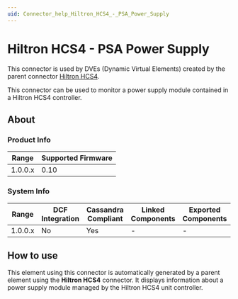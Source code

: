 ```yaml
---
uid: Connector_help_Hiltron_HCS4_-_PSA_Power_Supply
---
```


# Hiltron HCS4 - PSA Power Supply

This connector is used by DVEs (Dynamic Virtual Elements) created by the parent connector [Hiltron HCS4](xref:Connector_help_Hiltron_HCS4).

This connector can be used to monitor a power supply module contained in a Hiltron HCS4 controller.

## About

### Product Info

| Range     | Supported Firmware     |
|-----------|------------------------|
| 1.0.0.x   | 0.10                   |

### System Info

| Range     | DCF Integration     | Cassandra Compliant     | Linked Components     | Exported Components     |
|-----------|---------------------|-------------------------|-----------------------|-------------------------|
| 1.0.0.x   | No                  | Yes                     | -                     | -                       |

## How to use

This element using this connector is automatically generated by a parent element using the **Hiltron HCS4** connector. It displays information about a power supply module managed by the Hiltron HCS4 unit controller.
